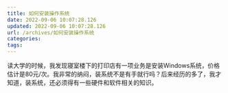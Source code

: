 ```yaml
---
title: 如何安装操作系统
date: 2022-09-06 10:07:28.126
updated: 2022-09-06 10:07:28.126
url: /archives/如何安装操作系统
categories: 
tags: 
---
```


读大学的时候，我发现寝室楼下的打印店有一项业务是安装Windows系统，价格估计是80元/次。我非常的纳闷，装系统不是有手就行吗？后来经历的多了，我才知道，装系统，还必须得有一些硬件和软件相关的知识。